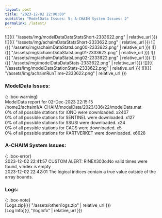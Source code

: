 ```yaml
---
layout: post
title: "2023-12-02 22:00:00"
subtitle: "ModelData Issues: 5; A-CHAIM System Issues: 2"
permalink: /latest/
---
```


![]({{ "/assets/img/modelDataDataStatsShort-2333622.png" | relative_url }})
![]({{ "/assets/img/achaimDataStatsShort-2333622.png" | relative_url }})
![]({{ "/assets/img/achaimDataStatsLong00-2333622.png" | relative_url }})
![]({{ "/assets/img/achaimDataStatsLong01-2333622.png" | relative_url }})
![]({{ "/assets/img/achaimDataStatsLong02-2333622.png" | relative_url }})
![]({{ "/assets/img/modelDataDataStats-2333622.png" | relative_url }})
![]({{ "/assets/img/modelDataStationStats-2333622.png" | relative_url }})
![]({{ "/assets/img/achaimRunTime-2333622.png" | relative_url }})


### ModelData Issues:  
  
{: .box-warning}  
 ModelData report for 02-Dec-2023 22:15:15   
 /home2/achaim1/A-CHAIM/modelData/2023/336/22/modelData.mat   
 0% of all possible stations for IONO were downloaded. x2407   
 0% of all possible stations for SENTINEL were downloaded. x127   
 0% of all possible stations for SSUSI were downloaded. x24   
 0% of all possible stations for CACS were downloaded. x5   
 0% of all possible stations for KARTVERKET were downloaded. x6628   
  
### A-CHAIM System Issues:  
  
{: .box-error}  
2023-12-02 22:41:57 CUSTOM ALERT: RINEX303o:No valid times were found, vIndex is empty  
2023-12-02 22:42:01 The logical indices contain a true value outside of the array bounds.  

### Logs:  
  
{: .box-note}  
[Logs.zip]({{ "/assets/other/logs.zip" | relative_url }})  
[Log Info]({{ "/logInfo" | relative_url }})  
